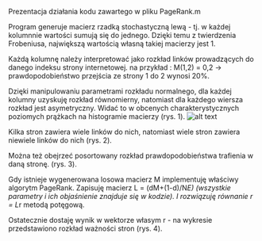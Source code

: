 Prezentacja działania kodu zawartego w pliku PageRank.m

Program generuje macierz rzadką stochastyczną lewą - tj. w każdej kolumnnie wartości sumują się do jednego. 
Dzięki temu z twierdzenia Frobeniusa, największą wartością własną takiej macierzy jest 1.

Każdą kolumnę należy interpretować jako rozkład linków prowadzących do danego indeksu strony internetowej.
na przykład : M(1,2) = 0,2 -> prawdopodobieństwo przejścia ze strony 1 do 2 wynosi 20%.

Dzięki manipulowaniu parametrami rozkładu normalnego, dla każdej kolumny uzyskuję rozkład równomierny,
natomiast dla każdego wiersza rozkład jest asymetryczny.
Widać to w obcenych charakterystycznych poziomych prążkach na histogramie macierzy (rys. 1).
![alt text](https://github.com/AndrzejKrzywda00/Projekt_TONT/blob/master/output_images/matrix_M.jpg?raw=true)

Kilka stron zawiera wiele linków do nich, natomiast wiele stron zawiera niewiele linków do nich (rys. 2).

Można też obejrzeć posortowany rozkład prawdopodobieństwa trafienia w daną stronę. (rys. 3).

Gdy istnieje wygenerowana losowa macierz M implementuję właściwy algorytm PageRank.
Zapisuję macierz L = (dM+(1-d)/N*E) (wszystkie parametry i ich objaśnienie znajduje się w kodzie).
I rozwiązuję równanie r = L*r metodą potęgową.

Ostatecznie dostaję wynik w wektorze własym r - na wykresie przedstawiono rozkład ważności stron (rys. 4).

